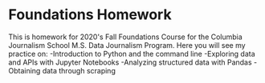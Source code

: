 # Foundations Homework
This is homework for 2020's Fall Foundations Course for the Columbia Journalism School M.S. Data Journalism Program. Here you will see my practice on:
-Introduction to Python and the command line
-Exploring data and APIs with Jupyter Notebooks
-Analyzing structured data with Pandas
-Obtaining data through scraping 

